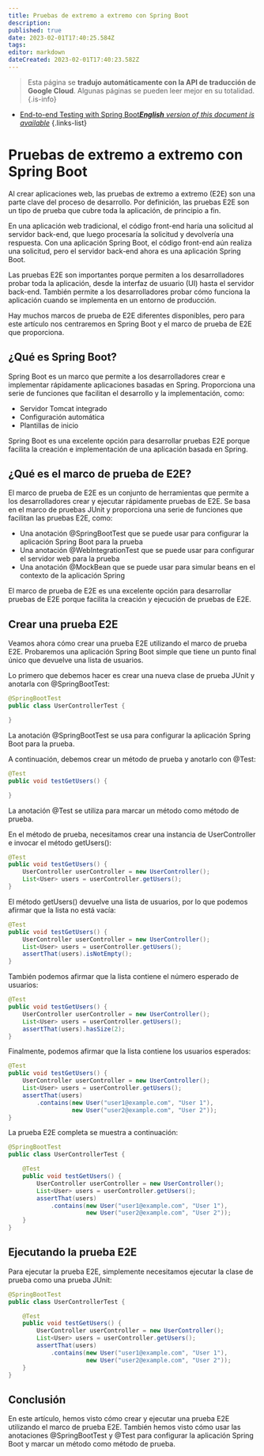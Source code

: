 ```yaml
---
title: Pruebas de extremo a extremo con Spring Boot
description: 
published: true
date: 2023-02-01T17:40:25.584Z
tags: 
editor: markdown
dateCreated: 2023-02-01T17:40:23.582Z
---
```


> Esta página se **tradujo automáticamente con la API de traducción de Google Cloud**.
Algunas páginas se pueden leer mejor en su totalidad.{.is-info}



- [End-to-end Testing with Spring Boot***English** version of this document is available*](/en/Knowledge-base/Spring-Boot/end-to-end-testing-with-spring-boot)
{.links-list}


# Pruebas de extremo a extremo con Spring Boot

Al crear aplicaciones web, las pruebas de extremo a extremo (E2E) son una parte clave del proceso de desarrollo. Por definición, las pruebas E2E son un tipo de prueba que cubre toda la aplicación, de principio a fin.

En una aplicación web tradicional, el código front-end haría una solicitud al servidor back-end, que luego procesaría la solicitud y devolvería una respuesta. Con una aplicación Spring Boot, el código front-end aún realiza una solicitud, pero el servidor back-end ahora es una aplicación Spring Boot.

Las pruebas E2E son importantes porque permiten a los desarrolladores probar toda la aplicación, desde la interfaz de usuario (UI) hasta el servidor back-end. También permite a los desarrolladores probar cómo funciona la aplicación cuando se implementa en un entorno de producción.

Hay muchos marcos de prueba de E2E diferentes disponibles, pero para este artículo nos centraremos en Spring Boot y el marco de prueba de E2E que proporciona.

## ¿Qué es Spring Boot?

Spring Boot es un marco que permite a los desarrolladores crear e implementar rápidamente aplicaciones basadas en Spring. Proporciona una serie de funciones que facilitan el desarrollo y la implementación, como:

- Servidor Tomcat integrado
- Configuración automática
- Plantillas de inicio

Spring Boot es una excelente opción para desarrollar pruebas E2E porque facilita la creación e implementación de una aplicación basada en Spring.

## ¿Qué es el marco de prueba de E2E?

El marco de prueba de E2E es un conjunto de herramientas que permite a los desarrolladores crear y ejecutar rápidamente pruebas de E2E. Se basa en el marco de pruebas JUnit y proporciona una serie de funciones que facilitan las pruebas E2E, como:

- Una anotación @SpringBootTest que se puede usar para configurar la aplicación Spring Boot para la prueba
- Una anotación @WebIntegrationTest que se puede usar para configurar el servidor web para la prueba
- Una anotación @MockBean que se puede usar para simular beans en el contexto de la aplicación Spring

El marco de prueba de E2E es una excelente opción para desarrollar pruebas de E2E porque facilita la creación y ejecución de pruebas de E2E.

## Crear una prueba E2E

Veamos ahora cómo crear una prueba E2E utilizando el marco de prueba E2E. Probaremos una aplicación Spring Boot simple que tiene un punto final único que devuelve una lista de usuarios.

Lo primero que debemos hacer es crear una nueva clase de prueba JUnit y anotarla con @SpringBootTest:

```java
@SpringBootTest
public class UserControllerTest {

}
```

La anotación @SpringBootTest se usa para configurar la aplicación Spring Boot para la prueba.

A continuación, debemos crear un método de prueba y anotarlo con @Test:

```java
@Test
public void testGetUsers() {

}
```

La anotación @Test se utiliza para marcar un método como método de prueba.

En el método de prueba, necesitamos crear una instancia de UserController e invocar el método getUsers():

```java
@Test
public void testGetUsers() {
    UserController userController = new UserController();
    List<User> users = userController.getUsers();
}
```

El método getUsers() devuelve una lista de usuarios, por lo que podemos afirmar que la lista no está vacía:

```java
@Test
public void testGetUsers() {
    UserController userController = new UserController();
    List<User> users = userController.getUsers();
    assertThat(users).isNotEmpty();
}
```

También podemos afirmar que la lista contiene el número esperado de usuarios:

```java
@Test
public void testGetUsers() {
    UserController userController = new UserController();
    List<User> users = userController.getUsers();
    assertThat(users).hasSize(2);
}
```

Finalmente, podemos afirmar que la lista contiene los usuarios esperados:

```java
@Test
public void testGetUsers() {
    UserController userController = new UserController();
    List<User> users = userController.getUsers();
    assertThat(users)
        .contains(new User("user1@example.com", "User 1"),
                  new User("user2@example.com", "User 2"));
}
```

La prueba E2E completa se muestra a continuación:

```java
@SpringBootTest
public class UserControllerTest {

    @Test
    public void testGetUsers() {
        UserController userController = new UserController();
        List<User> users = userController.getUsers();
        assertThat(users)
            .contains(new User("user1@example.com", "User 1"),
                      new User("user2@example.com", "User 2"));
    }
}
```

## Ejecutando la prueba E2E

Para ejecutar la prueba E2E, simplemente necesitamos ejecutar la clase de prueba como una prueba JUnit:

```java
@SpringBootTest
public class UserControllerTest {

    @Test
    public void testGetUsers() {
        UserController userController = new UserController();
        List<User> users = userController.getUsers();
        assertThat(users)
            .contains(new User("user1@example.com", "User 1"),
                      new User("user2@example.com", "User 2"));
    }
}
```

## Conclusión

En este artículo, hemos visto cómo crear y ejecutar una prueba E2E utilizando el marco de prueba E2E. También hemos visto cómo usar las anotaciones @SpringBootTest y @Test para configurar la aplicación Spring Boot y marcar un método como método de prueba.